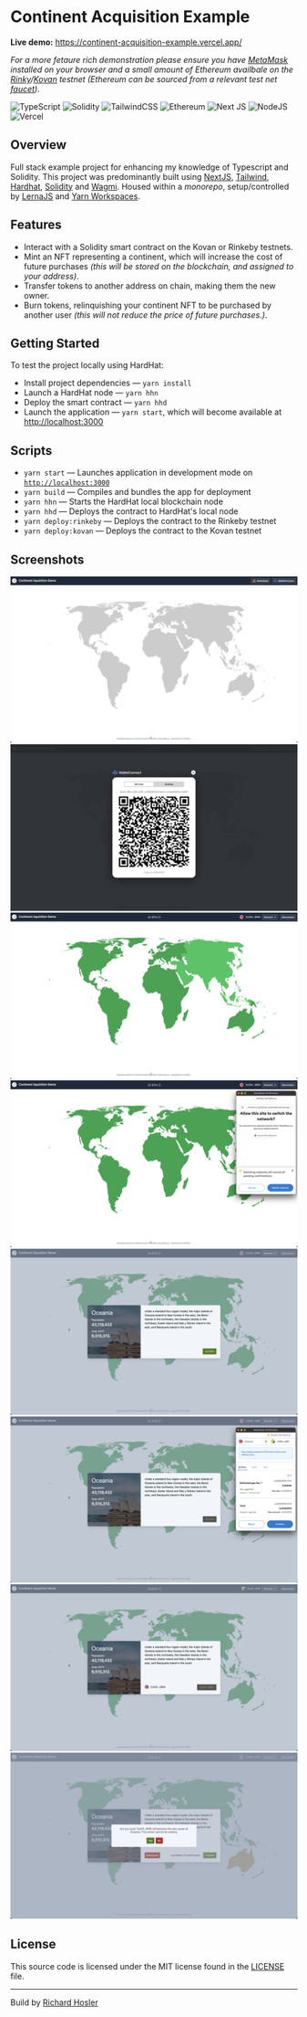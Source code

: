 # Continent Acquisition Example

**Live demo:** https://continent-acquisition-example.vercel.app/

_For a more fetaure rich demonstration please ensure you have [MetaMask](https://metamask.io/) installed on your browser and a small amount of Ethereum availbale on the [Rinky](https://www.rinkeby.io/)/[Kovan](https://kovan-testnet.github.io/website/) testnet (Ethereum can be sourced from a relevant test net [faucet](https://rinkebyfaucet.com/))._

![TypeScript](https://img.shields.io/badge/typescript-%23007ACC.svg?style=for-the-badge&logo=typescript&logoColor=white) ![Solidity](https://img.shields.io/badge/Solidity-%23363636.svg?style=for-the-badge&logo=solidity&logoColor=white) ![TailwindCSS](https://img.shields.io/badge/tailwindcss-%2338B2AC.svg?style=for-the-badge&logo=tailwind-css&logoColor=white) ![Ethereum](https://img.shields.io/badge/Ethereum-3C3C3D?style=for-the-badge&logo=Ethereum&logoColor=white) ![Next JS](https://img.shields.io/badge/Next-black?style=for-the-badge&logo=next.js&logoColor=white) ![NodeJS](https://img.shields.io/badge/node.js-6DA55F?style=for-the-badge&logo=node.js&logoColor=white) ![Vercel](https://img.shields.io/badge/vercel-%23000000.svg?style=for-the-badge&logo=vercel&logoColor=white)

## Overview

Full stack example project for enhancing my knowledge of Typescript and Solidity. This project was predominantly built using [NextJS](https://nextjs.org/), [Tailwind](https://tailwindcss.com/), [Hardhat](https://hardhat.org/), [Solidity](https://soliditylang.org/) and [Wagmi](https://wagmi.sh/). Housed within a _monorepo_, setup/controlled by [LernaJS](https://lerna.js.org/) and [Yarn Workspaces](https://classic.yarnpkg.com/lang/en/docs/workspaces/).

## Features

- Interact with a Solidity smart contract on the Kovan or Rinkeby testnets.
- Mint an NFT representing a continent, which will increase the cost of future purchases
  _(this will be stored on the blockchain, and assigned to your address)_.
- Transfer tokens to another address on chain, making them the new owner.
- Burn tokens, relinquishing your continent NFT to be purchased by another user
  _(this will not reduce the price of future purchases.)_.

## Getting Started

To test the project locally using HardHat:

- Install project dependencies — `yarn install`
- Launch a HardHat node — `yarn hhn`
- Deploy the smart contract — `yarn hhd`
- Launch the application — `yarn start`, which will become available at [http://localhost:3000](http://localhost:3000/)

## Scripts

- `yarn start` — Launches application in development mode on [`http://localhost:3000`](http://localhost:3000/)
- `yarn build` — Compiles and bundles the app for deployment
- `yarn hhn` — Starts the HardHat local blockchain node
- `yarn hhd` — Deploys the contract to HardHat's local node
- `yarn deploy:rinkeby` — Deploys the contract to the Rinkeby testnet
- `yarn deploy:kovan` — Deploys the contract to the Kovan testnet

## Screenshots

![Unauthenticated route](https://github.com/richardhosler/continent-acquisition-example/blob/master/screenshots/unauthenticated-route.png)
![Wallet connect](https://github.com/richardhosler/continent-acquisition-example/blob/master/screenshots/wallet-connect.png)
![Authenticated route](https://github.com/richardhosler/continent-acquisition-example/blob/master/screenshots/authenticated-route.png)
![Network switching](https://github.com/richardhosler/continent-acquisition-example/blob/master/screenshots/network-switching.png)
![Continent](https://github.com/richardhosler/continent-acquisition-example/blob/master/screenshots/continent.png)
![Continent purchase](https://github.com/richardhosler/continent-acquisition-example/blob/master/screenshots/continent-purchase.png)
![Continent purchased](https://github.com/richardhosler/continent-acquisition-example/blob/master/screenshots/continent-purchased.png)
![Continent transfer](https://github.com/richardhosler/continent-acquisition-example/blob/master/screenshots/continent-transfer.png)

## License

This source code is licensed under the MIT license found in the [LICENSE](https://github.com/richardhosler/continent-acquisition-example/blob/master/LICENSE) file.

---

Build by [Richard Hosler](https://github.com/richardhosler)
